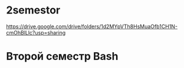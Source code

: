# 2semestor
https://drive.google.com/drive/folders/1d2MYpVTh8HsMuaOfb1CH1N-cmOhBlLlc?usp=sharing

# Второй семестр Bash
